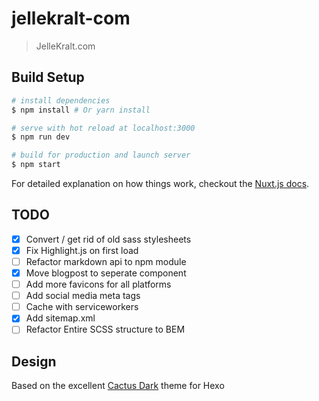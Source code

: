 # jellekralt-com

> JelleKralt.com

## Build Setup

``` bash
# install dependencies
$ npm install # Or yarn install

# serve with hot reload at localhost:3000
$ npm run dev

# build for production and launch server
$ npm start
```

For detailed explanation on how things work, checkout the [Nuxt.js docs](https://github.com/nuxt/nuxt.js).

## TODO
* [X] Convert / get rid of old sass stylesheets
* [X] Fix Highlight.js on first load
* [ ] Refactor markdown api to npm module
* [X] Move blogpost to seperate component
* [ ] Add more favicons for all platforms
* [ ] Add social media meta tags
* [ ] Cache with serviceworkers
* [X] Add sitemap.xml
* [ ] Refactor Entire SCSS structure to BEM

## Design
Based on the excellent [Cactus Dark](https://github.com/probberechts/cactus-dark) theme for Hexo